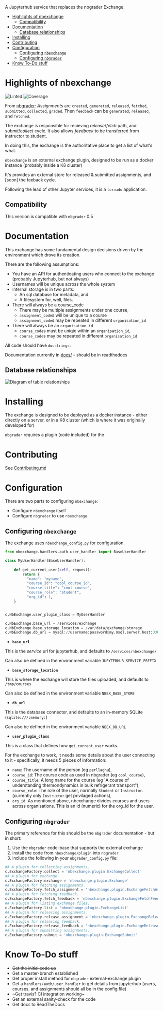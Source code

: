 A Jupyterhub service that replaces the nbgrader Exchange.

<!-- TOC -->

- [Highlights of nbexchange](#highlights-of-nbexchange)
    - [Compatibility](#compatibility)
- [Documentation](#documentation)
    - [Database relationships](#database-relationships)
- [Installing](#installing)
- [Contributing](#contributing)
- [Configuration](#configuration)
    - [Configuring `nbexchange`](#configuring-nbexchange)
    - [Configuring `nbgrader`](#configuring-nbgrader)
- [Know To-Do stuff](#know-to-do-stuff)

<!-- /TOC -->

# Highlights of nbexchange

![Linted](https://github.com/edina/nbexchange/workflows/Linted/badge.svg?branch=prepare_for_public_release)
![Coverage](https://github.com/edina/nbexchange/workflows/Coverage/badge.svg?branch=prepare_for_public_release)


From [nbgrader](https://github.com/jupyter/nbgrader): _Assignments_ are `created`, `generated`, `released`, `fetched`, `submitted`, `collected`, `graded`. Then `feedback` can be `generated`, `released`, and `fetched`.

The exchange is responsible for recieving *release*/*fetch* path, and *submit*/*collect* cycle. It also allows *feedback* to be transferred from instructor to student.

In doing this, the exchange is the authoritative place to get a list of what's what.

`nbexchange` is an external exchange plugin, designed to be run as a docker instance (probably inside a K8 cluster)

It's provides an external store for released & submitted assignments, and [soon] the feeback cycle.

Following the lead of other Jupyter services, it is a `tornado` application.

## Compatibility

This version is compatible with `nbgrader` 0.5

# Documentation

This exchange has some fundamental design decisions driven by the environment which drove its creation.

There are the following assumptions:
* You have an API for authenticating users who connect to the exchange (probably Jupyterhub, but not always)
* Usernames will be unique across the whole system
* Internal storage is in two parts:
    * An sql database for metadata, and
    * A filesystem for, well, files.
* There will always be a course_code
    * There may be multiple assignments under one course,
    * `assignment_code`s will be unique to a course
    * `assignment_code`s may be repeated in different `organisation_id`
* There will always be an `organisation_id`
    * `course_code`s must be uniqie within an `organisation_id`,
    * `course_code`s may be repeated in different `organisation_id`

All code should have `docstrings`.

Documentation currently in [docs/](docs/) - should be in readthedocs

## Database relationships

![Diagram of table relationships](table_relationships.png)

# Installing

The exchange is designed to be deployed as a docker instance - either directly on a server, or in a K8 cluster (which is where it was originally developed for)

`nbgrader` requires a plugin (code included) for the 

# Contributing

See [Contributing.md](Contributing.md)

# Configuration

There are two parts to configuring `nbexchange`:

* Configure `nbexchange` itself
* Configure `nbgrader` to use `nbexchange`

## Configuring `nbexchange`

The exchange uses `nbexchange_config.py` for configuration.

```python
from nbexchange.handlers.auth.user_handler import BaseUserHandler

class MyUserHandler(BaseUserHandler):
    
    def get_current_user(self, request):
        return {
          "name": "myname",
          "course_id": "cool_course_id",
          "course_title": "cool course",
          "course_role": "Student",
          "org_id": 1,
    }


c.NbExchange.user_plugin_class = MyUserHandler

c.NbExchange.base_url = /services/exchange
c.NbExchange.base_storage_location = /var/data/exchange/storage
c.NbExchange.db_url = mysql://username:password@my.msql.server.host:3306/db_name
```

* **`base_url`**

This is the _service_ url for jupyterhub, and defaults to `/services/nbexchange/`

Can also be defined in the environment variable `JUPYTERHUB_SERVICE_PREFIX`

* **`base_storage_location`**

This is where the exchange will store the files uploaded, and defaults to `/tmp/courses`

Can also be defined in the environment variable `NBEX_BASE_STORE`

* **`db_url`**

This is the database connector, and defaults to an in-memory SQLite (`sqlite:///:memory:`)

Can also be defined in the environment variable `NBEX_DB_URL`

* **`user_plugin_class`**

This is a class that defines how `get_current_user` works.

For the exchange to work, it needs some details about the user connecting to it - specifically, it needs 5 pieces of information:

* `name`: The username of the person (eg `perllaghu`),
* `course_id`: The course code as used in nbgrader (eg `cool_course`),
* `course_title`: A long name for the course (eg `A course of understanding thermondynamics in bulk refrigerant transport"),
* `course_role`: The role of the user, normally `Student` or `Instructor`. (currently only `Instructor` get privilaged actions),
* `org_id`: As mentioned above, nbexchange divides courses and users across organisations. This is an id (numeric) for the org_id for the user.

## Configuring `nbgrader`

The primary reference for this should be the `nbgrader` documentation - but in short:

1. Use the `nbgrader` code-base that supports the external exchange
2. Install the code from `nbexchange/plugin` into `nbgrader`
3. Include the following in your `nbgrader_config.py` file:

```python
## A plugin for collecting assignments.
c.ExchangeFactory.collect = 'nbexchange.plugin.ExchangeCollect'
## A plugin for exchange.
c.ExchangeFactory.exchange = 'nbexchange.plugin.Exchange'
## A plugin for fetching assignments.
c.ExchangeFactory.fetch_assignment = 'nbexchange.plugin.ExchangeFetchAssignment'
## A plugin for fetching feedback.
c.ExchangeFactory.fetch_feedback = 'nbexchange.plugin.ExchangeFetchFeedback'
## A plugin for listing exchange files.
c.ExchangeFactory.list = 'nbexchange.plugin.ExchangeList'
## A plugin for releasing assignments.
c.ExchangeFactory.release_assignment = 'nbexchange.plugin.ExchangeReleaseAssignment'
## A plugin for releasing feedback.
c.ExchangeFactory.release_feedback = 'nbexchange.plugin.ExchangeReleaseFeedback'
## A plugin for submitting assignments.
c.ExchangeFactory.submit = 'nbexchange.plugin.ExchangeSubmit'
```

# Know To-Do stuff

* ~~Get the initial code up~~
* Get a master-branch established
* Get proper install method for `nbgrader` external-exchange plugin
* Get a `handlers/auth/user_handler` to get details from jupyterhub (users, courses, and assignments should all be in the config file)
* ~Get travis? CI integration working~
* Get an external sanity-check for the code
* Get docs to ReadTheDocs
